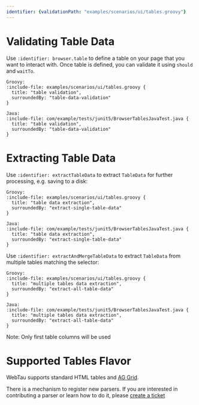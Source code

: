 ```yaml
---
identifier: {validationPath: "examples/scenarios/ui/tables.groovy"}
---
```


# Validating Table Data

Use `:identifier: browser.table` to define a table on your page that you want to interact with.
Once table is defined, you can validate it using `should` and `waitTo`.

```tabs
Groovy: 
:include-file: examples/scenarios/ui/tables.groovy {
  title: "table validation",
  surroundedBy: "table-data-validation"
}

Java:
:include-file: com/example/tests/junit5/BrowserTablesJavaTest.java {
  title: "table validation",
  surroundedBy: "table-data-validation"
}
```

# Extracting Table Data

Use `:identifier: extractTableData` to extract `TableData` for further processing, e.g. saving to a disk:

```tabs
Groovy: 
:include-file: examples/scenarios/ui/tables.groovy {
  title: "table data extraction",
  surroundedBy: "extract-single-table-data"
}

Java:
:include-file: com/example/tests/junit5/BrowserTablesJavaTest.java {
  title: "table data extraction",
  surroundedBy: "extract-single-table-data"
}
```

Use `:identifier: extractAndMergeTableData` to extract `TableData` from multiple tables matching the selector:

```tabs
Groovy: 
:include-file: examples/scenarios/ui/tables.groovy {
  title: "multiple tables data extraction",
  surroundedBy: "extract-all-table-data"
}

Java:
:include-file: com/example/tests/junit5/BrowserTablesJavaTest.java {
  title: "multiple tables data extraction",
  surroundedBy: "extract-all-table-data"
}
```

Note: Only first table columns will be used

# Supported Tables Flavor

WebTau supports standard HTML tables and [AG Grid](https://www.ag-grid.com).

There is a mechanism to register new parsers. If you are interested in contributing a parser or learn how to do it, please [create a ticket](https://github.com/testingisdocumenting/webtau/issues)
